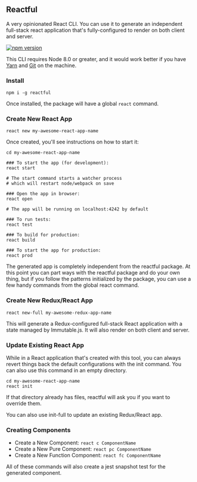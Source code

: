 ## Reactful

A very opinionated React CLI. You can use it to generate an independent full-stack react application that's fully-configured to render on both client and server.

[![npm version](https://badge.fury.io/js/reactful.svg)](https://badge.fury.io/js/reactful)

This CLI requires Node 8.0 or greater, and it would work better if you have [Yarn](https://yarnpkg.com/en/) and [Git](https://git-scm.com/) on the machine.

### Install

    npm i -g reactful

Once installed, the package will have a global ```react``` command.

### Create New React App

    react new my-awesome-react-app-name

Once created, you'll see instructions on how to start it:

    cd my-awesome-react-app-name

    ### To start the app (for development):
    react start

    # The start command starts a watcher process
    # which will restart node/webpack on save

    ### Open the app in browser:
    react open

    # The app will be running on localhost:4242 by default

    ### To run tests:
    react test

    ### To build for production:
    react build

    ### To start the app for production:
    react prod

The generated app is completely independent from the reactful package. At this point you can part ways with the reactful package and do your own thing, but if you follow the patterns initialized by the package, you can use a few handy commands from the global react command.

### Create New Redux/React App

    react new-full my-awesome-redux-app-name

This will generate a Redux-configured full-stack React application with a state managed by Immutable.js. It will also render on both client and server.


### Update Existing React App

While in a React application that's created with this tool, you can always revert things back the default configurations with the init command. You can also use this command in an empty directory.

    cd my-awesome-react-app-name
    react init

If that directory already has files, reactful will ask you if you want to override them.

You can also use init-full to update an existing Redux/React app.

### Creating Components

- Create a New Component: ```react c ComponentName```
- Create a New Pure Component: ```react pc ComponentName```
- Create a New Function Component: ```react fc ComponentName```

All of these commands will also create a jest snapshot test for the generated component.
